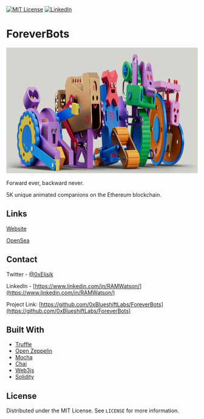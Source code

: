 

[![MIT License][license-shield]][license-url]
[![LinkedIn][linkedin-shield]][linkedin-url]



# ForeverBots


<p align="center">
  <img width="1080" height="330" src="/ForeverBotsBanner.png">
</p>



Forward ever, backward never.

5K unique animated companions on the Ethereum blockchain.

## Links

[Website](https://foreverbots.io/)

[OpenSea](https://opensea.io/collection/foreverbots)


<!-- CONTACT -->
## Contact

Twitter - [@0xElisik](https://twitter.com/0xElisik)

LinkedIn - [https://www.linkedin.com/in/RAMWatson/](https://www.linkedin.com/in/RAMWatson/)

Project Link: [https://github.com/0xBlueshiftLabs/ForeverBots](https://github.com/0xBlueshiftLabs/ForeverBots)



## Built With

* [Truffle](https://www.trufflesuite.com/)
* [Open Zeppelin](https://openzeppelin.com/)
* [Mocha](https://mochajs.org/)
* [Chai](https://www.chaijs.com/)
* [Web3js](https://web3js.readthedocs.io/en/v1.3.4/)
* [Solidity](https://docs.soliditylang.org/en/v0.8.6/)



  


<!-- LICENSE -->
## License

Distributed under the MIT License. See `LICENSE` for more information.











<!-- MARKDOWN LINKS & IMAGES -->
<!-- https://www.markdownguide.org/basic-syntax/#reference-style-links -->
[license-shield]: https://img.shields.io/github/license/othneildrew/Best-README-Template.svg?style=for-the-badge
[license-url]: https://github.com/othneildrew/Best-README-Template/blob/master/LICENSE.txt
[linkedin-shield]: https://img.shields.io/badge/-LinkedIn-black.svg?style=for-the-badge&logo=linkedin&colorB=555
[linkedin-url]: https://www.linkedin.com/in/RAMWatson/
[product-screenshot]: screenshot.jpg

